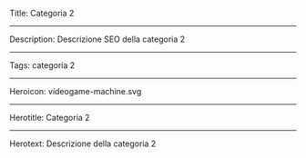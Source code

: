 Title: Categoria 2

----

Description: Descrizione SEO della categoria 2

----

Tags: categoria 2

----

Heroicon: videogame-machine.svg

----

Herotitle: Categoria 2

----

Herotext: Descrizione della categoria 2
